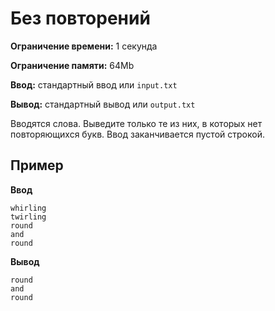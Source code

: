 # Без повторений

**Ограничение времени:** 1 секунда

**Ограничение памяти:** 64Mb

**Ввод:** стандартный ввод или `input.txt`

**Вывод:** стандартный вывод или `output.txt`

Вводятся слова. Выведите только те из них, в которых нет повторяющихся букв. Ввод заканчивается пустой строкой.

## Пример

**Ввод**
```
whirling
twirling
round
and
round
```

**Вывод**
```
round
and
round